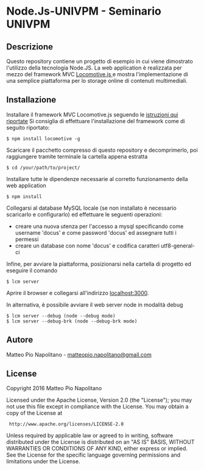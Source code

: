 Node.Js-UNIVPM - Seminario UNIVPM
=======

Descrizione
-------

Questo repository contiene un progetto di esempio in cui viene dimostrato l'utilizzo della tecnologia Node.JS.
La web application è realizzata per mezzo del framework MVC [Locomotive.js ](https://github.com/jaredhanson/locomotive) e mostra l'implementazione di una semplice piattaforma per lo storage online di contenuti multimediali.

Installazione
-------

Installare il framework MVC Locomotive.js seguendo le [istruzioni qui riportate](https://github.com/jaredhanson/locomotive/blob/master/README.md)
Si consiglia di effettuare l'installazione del framework come di seguito riportato:

	$ npm install locomotive -g

Scaricare il pacchetto compresso di questo repository e decomprimerlo, poi raggiungere tramite terminale la cartella appena estratta

	$ cd /your/path/to/project/

Installare tutte le dipendenze necessarie al corretto funzionamento della web application

	$ npm install

Collegarsi al database MySQL locale (se non installato è necessario scaricarlo e configurarlo) ed effettuare le seguenti operazioni:
- creare una nuova utenza per l'accesso a mysql specificando come username 'docus' e come password 'docus' ed assegnare tutti i permessi
- creare un database con nome 'docus' e codifica caratteri utf8-general-ci

Infine, per avviare la piattaforma, posizionarsi nella cartella di progetto ed eseguire il comando

	$ lcm server

Aprire il browser e collegarsi all'indirizzo [localhost:3000](http://localhost:3000).

In alternativa, è possibile avviare il web server node in modalità debug

	$ lcm server --debug (node --debug mode)
	$ lcm server --debug-brk (node --debug-brk mode)

Autore
-------
Matteo Pio Napolitano - matteopio.napolitano@gmail.com

License
-------

Copyright 2016 Matteo Pio Napolitano

   Licensed under the Apache License, Version 2.0 (the "License");
   you may not use this file except in compliance with the License.
   You may obtain a copy of the License at

     http://www.apache.org/licenses/LICENSE-2.0

   Unless required by applicable law or agreed to in writing, software
   distributed under the License is distributed on an "AS IS" BASIS,
   WITHOUT WARRANTIES OR CONDITIONS OF ANY KIND, either express or implied.
   See the License for the specific language governing permissions and
   limitations under the License.